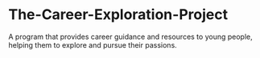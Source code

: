 # The-Career-Exploration-Project
A program that provides career guidance and resources to young people, helping them to explore and pursue their passions.
